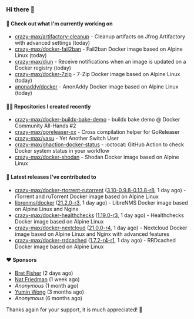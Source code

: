 ### Hi there 👋

#### 👷 Check out what I'm currently working on

- [crazy-max/artifactory-cleanup](https://github.com/crazy-max/artifactory-cleanup) - Cleanup artifacts on Jfrog Artifactory with advanced settings (today)
- [crazy-max/docker-fail2ban](https://github.com/crazy-max/docker-fail2ban) - Fail2ban Docker image based on Alpine Linux (today)
- [crazy-max/diun](https://github.com/crazy-max/diun) - Receive notifications when an image is updated on a Docker registry (today)
- [crazy-max/docker-7zip](https://github.com/crazy-max/docker-7zip) - 7-Zip Docker image based on Alpine Linux (today)
- [anonaddy/docker](https://github.com/anonaddy/docker) - AnonAddy Docker image based on Alpine Linux (today)

#### 👨‍💻 Repositories I created recently

- [crazy-max/docker-buildx-bake-demo](https://github.com/crazy-max/docker-buildx-bake-demo) - buildx bake demo @ Docker Community All-Hands #2
- [crazy-max/goreleaser-xx](https://github.com/crazy-max/goreleaser-xx) - Cross compilation helper for GoReleaser
- [crazy-max/yasu](https://github.com/crazy-max/yasu) - Yet Another Switch User
- [crazy-max/ghaction-docker-status](https://github.com/crazy-max/ghaction-docker-status) - :octocat: GitHub Action to check Docker system status in your workflow
- [crazy-max/docker-shodan](https://github.com/crazy-max/docker-shodan) - Shodan Docker image based on Alpine Linux

#### 🚀 Latest releases I've contributed to

- [crazy-max/docker-rtorrent-rutorrent](https://github.com/crazy-max/docker-rtorrent-rutorrent) ([3.10-0.9.8-0.13.8-r8](https://github.com/crazy-max/docker-rtorrent-rutorrent/releases/tag/3.10-0.9.8-0.13.8-r8), 1 day ago) - rTorrent and ruTorrent Docker image based on Alpine Linux
- [librenms/docker](https://github.com/librenms/docker) ([21.2.0-r3](https://github.com/librenms/docker/releases/tag/21.2.0-r3), 1 day ago) - LibreNMS Docker image based on Alpine Linux and Nginx
- [crazy-max/docker-healthchecks](https://github.com/crazy-max/docker-healthchecks) ([1.19.0-r3](https://github.com/crazy-max/docker-healthchecks/releases/tag/1.19.0-r3), 1 day ago) - Healthchecks Docker image based on Alpine Linux
- [crazy-max/docker-nextcloud](https://github.com/crazy-max/docker-nextcloud) ([21.0.0-r4](https://github.com/crazy-max/docker-nextcloud/releases/tag/21.0.0-r4), 1 day ago) - Nextcloud Docker image based on Alpine Linux and Nginx with advanced features
- [crazy-max/docker-rrdcached](https://github.com/crazy-max/docker-rrdcached) ([1.7.2-r4-r1](https://github.com/crazy-max/docker-rrdcached/releases/tag/1.7.2-r4-r1), 1 day ago) - RRDcached Docker image based on Alpine Linux

#### ❤️ Sponsors
- [Bret Fisher](https://github.com/BretFisher) (2 days ago)
- [Nat Friedman](https://github.com/nat) (1 week ago)
- _Anonymous_ (1 month ago)
- [Yumin Wong](https://github.com/itsbagpack) (3 months ago)
- _Anonymous_ (6 months ago)

Thanks again for your support, it is much appreciated! 🙏
